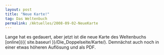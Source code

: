 ```yaml
---
layout: post
title: "Neue Karte!"
tag: Das Weltenbuch
permalink: /Aktuelles/2008-09-02-NeueKarte
---
```


Lange hat es gedauert, aber jetzt ist die neue Karte des Weltenbuchs [online]({{ site.baseurl }}/Die_Doppelseite/Karte/). Demnächst auch noch in einer etwas höheren Auflösung und als PDF.
